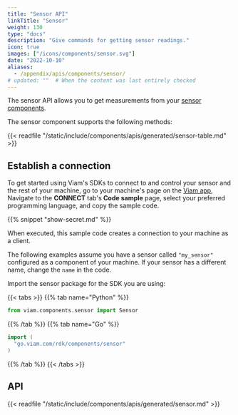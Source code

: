 ```yaml
---
title: "Sensor API"
linkTitle: "Sensor"
weight: 130
type: "docs"
description: "Give commands for getting sensor readings."
icon: true
images: ["/icons/components/sensor.svg"]
date: "2022-10-10"
aliases:
  - /appendix/apis/components/sensor/
# updated: ""  # When the content was last entirely checked
---
```


The sensor API allows you to get measurements from your [sensor components](/operate/reference/components/sensor/).

The sensor component supports the following methods:

{{< readfile "/static/include/components/apis/generated/sensor-table.md" >}}

## Establish a connection

To get started using Viam's SDKs to connect to and control your sensor and the rest of your machine, go to your machine's page on the [Viam app](https://app.viam.com),
Navigate to the **CONNECT** tab's **Code sample** page, select your preferred programming language, and copy the sample code.

{{% snippet "show-secret.md" %}}

When executed, this sample code creates a connection to your machine as a client.

The following examples assume you have a sensor called `"my_sensor"` configured as a component of your machine.
If your sensor has a different name, change the `name` in the code.

Import the sensor package for the SDK you are using:

{{< tabs >}}
{{% tab name="Python" %}}

```python
from viam.components.sensor import Sensor
```

{{% /tab %}}
{{% tab name="Go" %}}

```go
import (
  "go.viam.com/rdk/components/sensor"
)
```

{{% /tab %}}
{{< /tabs >}}

## API

{{< readfile "/static/include/components/apis/generated/sensor.md" >}}
